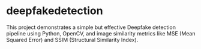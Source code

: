 # deepfakedetection
This project demonstrates a simple but effective Deepfake detection pipeline using Python, OpenCV, and image similarity metrics like MSE (Mean Squared Error) and SSIM (Structural Similarity Index).
